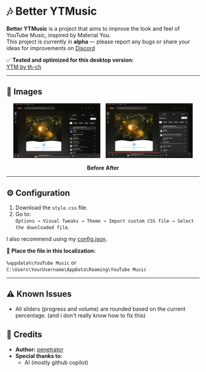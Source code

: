 # 🎶 Better YTMusic


 **Better YTMusic** is a project that aims to improve the look and feel of YouTube Music, inspired by Material You.  
This project is currently in **alpha** — please report any bugs or share your ideas for improvements on [Discord](https://discord.gg/2eCpbXadsC)



✅ **Tested and optimized for this desktop version:**  
[YTM by th-ch](https://github.com/th-ch/youtube-music)

---

## 📸 Images

<p align="center">
  <img src="before.png" width="45%" style="display:inline-block; margin-right:10px;">
  <img src="after.png" width="45%" style="display:inline-block;">
</p>

<p align="center">
  <b>Before</b>
  <b>After</b>
</p>

---

## ⚙️ Configuration

1. Download the `style.css` file.
2. Go to:  
   `Options → Visual Tweaks → Theme → Import custom CSS file → Select the downloaded file`.
   


I also recommend using my [config.json](https://github.com/PNTR-CWL/better-ytmusic/blob/38571496b7aca607944be2f17233ed16b2071f60/config.json).

📁 **Place the file in this localization:**


`%appdata%\YouTube Music`
or
`C:\Users\YourUsername\AppData\Roaming\YouTube Music`


---

## ⚠️ Known Issues

- All sliders (progress and volume) are rounded based on the current percentage. (and i don't really know how to fix this)


## 🙌 Credits

- **Author:** [penetrator](https://github.com/IeFHC233)
- **Special thanks to:**  
  - AI (mostly github copilot)
